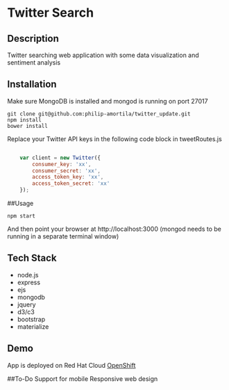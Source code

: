 # Twitter Search 

## Description
Twitter searching web application with some data visualization and sentiment analysis

## Installation 
Make sure MongoDB is installed and mongod is running on port 27017
```
git clone git@github.com:philip-amortila/twitter_update.git
npm install
bower install
```

Replace your Twitter API keys in the following code block in tweetRoutes.js
```javascript 

	var client = new Twitter({
		consumer_key: 'xx',
		consumer_secret: 'xx',
		access_token_key: 'xx',
		access_token_secret: 'xx'
	});
```

##Usage

```
npm start
```
And then point your browser at http://localhost:3000 (mongod needs to be running in a separate terminal window)

## Tech Stack
- node.js 
- express
- ejs
- mongodb
- jquery
- d3/c3
- bootstrap
- materialize

## Demo
App is deployed on Red Hat Cloud [OpenShift](http://nodejs2-twitsearch.rhcloud.com) 

##To-Do
Support for mobile
Responsive web design
